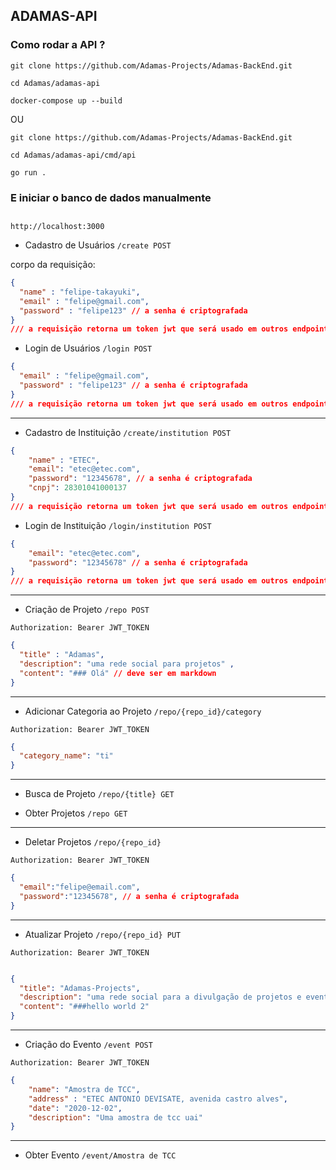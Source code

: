 ## ADAMAS-API

### Como rodar a API ?

```          
git clone https://github.com/Adamas-Projects/Adamas-BackEnd.git

cd Adamas/adamas-api

docker-compose up --build
```
OU 
```
git clone https://github.com/Adamas-Projects/Adamas-BackEnd.git

cd Adamas/adamas-api/cmd/api

go run .
``` 
### E iniciar o banco de dados manualmente
##

```http://localhost:3000```


- Cadastro de Usuários `/create POST`

corpo da requisição:  

```json
{ 
  "name" : "felipe-takayuki",
  "email" : "felipe@gmail.com",
  "password" : "felipe123" // a senha é criptografada
}
/// a requisição retorna um token jwt que será usado em outros endpoints 
```

- Login de Usuários `/login POST`
```json
{ 
  "email" : "felipe@gmail.com",
  "password" : "felipe123" // a senha é criptografada
}
/// a requisição retorna um token jwt que será usado em outros endpoints 
```
---
- Cadastro de Instituição `/create/institution POST`
```json
{
    "name" : "ETEC",
    "email": "etec@etec.com",
    "password": "12345678", // a senha é criptografada
    "cnpj": 28301041000137
}
/// a requisição retorna um token jwt que será usado em outros endpoints
```

- Login de Instituição `/login/institution POST`
```json
{
    "email": "etec@etec.com",
    "password": "12345678" // a senha é criptografada
}
/// a requisição retorna um token jwt que será usado em outros endpoints
```
---
- Criação de Projeto `/repo POST`

`Authorization: Bearer JWT_TOKEN`

```json
{
  "title" : "Adamas",
  "description": "uma rede social para projetos" ,
  "content": "### Olá" // deve ser em markdown
}
```
---
- Adicionar Categoria ao Projeto `/repo/{repo_id}/category`

`Authorization: Bearer JWT_TOKEN`
```json
{
  "category_name": "ti"
}
``` 
---

- Busca de Projeto `/repo/{title} GET`

- Obter Projetos `/repo GET`
---

- Deletar Projetos `/repo/{repo_id}`

`Authorization: Bearer JWT_TOKEN`
```json 
{
  "email":"felipe@email.com",
  "password":"12345678", // a senha é criptografada
}
```
---
- Atualizar Projeto `/repo/{repo_id} PUT`

`Authorization: Bearer JWT_TOKEN`
```json 

{
  "title": "Adamas-Projects",
  "description": "uma rede social para a divulgação de projetos e eventos",
  "content": "###hello world 2"
}

```


---
- Criação do Evento `/event POST`

`Authorization: Bearer JWT_TOKEN`
```json 
{
    "name": "Amostra de TCC",
    "address" : "ETEC ANTONIO DEVISATE, avenida castro alves",
    "date": "2020-12-02",
    "description": "Uma amostra de tcc uai"
}
```
---
- Obter Evento `/event/Amostra de TCC`
